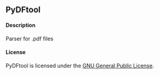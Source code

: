 ## PyDFtool

#### Description

Parser for .pdf files

#### License

PyDFtool is licensed under the [GNU General Public License](https://github.com/Mote3D/PyDFtool/blob/main/LICENSE).
